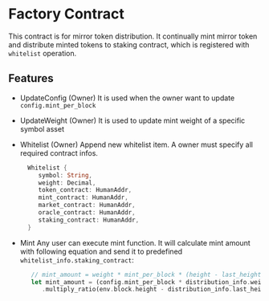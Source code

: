 # Factory Contract

This contract is for mirror token distribution. It continually mint mirror token and distribute minted tokens to staking contract, which is registered with `whitelist` operation.

## Features

* UpdateConfig (Owner)
   It is used when the owner want to update `config.mint_per_block`

* UpdateWeight (Owner)
   It is used to update mint weight of a specific symbol asset

* Whitelist (Owner)
   Append new whitelist item. A owner must specify all required contract infos.

   ```rust
     Whitelist {
        symbol: String,
        weight: Decimal,
        token_contract: HumanAddr,
        mint_contract: HumanAddr,
        market_contract: HumanAddr,
        oracle_contract: HumanAddr,
        staking_contract: HumanAddr,
     }
   ```

* Mint
   Any user can execute mint function. It will calculate mint amount with following equation and send it to predefined `whitelist_info.staking_contract`:

   ```rust
      // mint_amount = weight * mint_per_block * (height - last_height)
      let mint_amount = (config.mint_per_block * distribution_info.weight)
         .multiply_ratio(env.block.height - distribution_info.last_height, 1u64);
   ```
   
